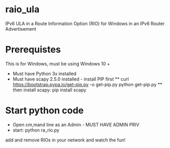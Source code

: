 # raio_ula
IPv6 ULA in a Route Information Option (RIO) for Windows in an IPv6 Router Advertisement 

# Prerequistes 
This is for Windows, must be using Windows 10 +
* Must have Python 3x installed
* Must have scapy 2.5.0 installed - install PIP first
** curl https://bootstrap.pypa.io/get-pip.py -o get-pip.py
  python get-pip.py
** then install scapy: pip install scapy

# Start python code
* Open cm,mand line as an Admin - MUST HAVE ADMIN PRIV
* start:
python ra_rio.py

add and remove RIOs in your network and watch the fun!
